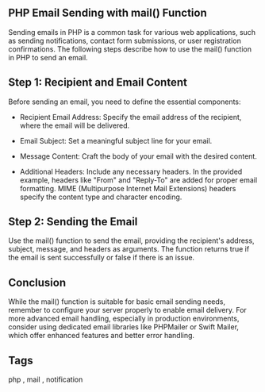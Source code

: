 ## PHP Email Sending with mail() Function

Sending emails in PHP is a common task for various web applications, such as sending notifications, contact form submissions, or user registration confirmations. The following steps describe how to use the mail() function in PHP to send an email.

## Step 1: Recipient and Email Content

Before sending an email, you need to define the essential components:

- Recipient Email Address: Specify the email address of the recipient, where the email will be delivered.

- Email Subject: Set a meaningful subject line for your email.

- Message Content: Craft the body of your email with the desired content.

- Additional Headers: Include any necessary headers. In the provided example, headers like "From" and "Reply-To" are added for proper email formatting. MIME (Multipurpose Internet Mail Extensions) headers specify the content type and character encoding.

## Step 2: Sending the Email

Use the mail() function to send the email, providing the recipient's address, subject, message, and headers as arguments.
The function returns true if the email is sent successfully or false if there is an issue.

## Conclusion

While the mail() function is suitable for basic email sending needs, remember to configure your server properly to enable email delivery. For more advanced email handling, especially in production environments, consider using dedicated email libraries like PHPMailer or Swift Mailer, which offer enhanced features and better error handling.

## Tags

php , mail , notification
